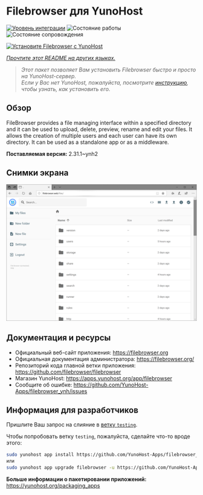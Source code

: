 <!--
Важно: этот README был автоматически сгенерирован <https://github.com/YunoHost/apps/tree/master/tools/readme_generator>
Он НЕ ДОЛЖЕН редактироваться вручную.
-->

# Filebrowser для YunoHost

[![Уровень интеграции](https://dash.yunohost.org/integration/filebrowser.svg)](https://ci-apps.yunohost.org/ci/apps/filebrowser/) ![Состояние работы](https://ci-apps.yunohost.org/ci/badges/filebrowser.status.svg) ![Состояние сопровождения](https://ci-apps.yunohost.org/ci/badges/filebrowser.maintain.svg)

[![Установите Filebrowser с YunoHost](https://install-app.yunohost.org/install-with-yunohost.svg)](https://install-app.yunohost.org/?app=filebrowser)

*[Прочтите этот README на других языках.](./ALL_README.md)*

> *Этот пакет позволяет Вам установить Filebrowser быстро и просто на YunoHost-сервер.*  
> *Если у Вас нет YunoHost, пожалуйста, посмотрите [инструкцию](https://yunohost.org/install), чтобы узнать, как установить его.*

## Обзор

FileBrowser provides a file managing interface within a specified directory and it can be used to upload, delete, preview, rename and edit your files. It allows the creation of multiple users and each user can have its own directory. It can be used as a standalone app or as a middleware.


**Поставляемая версия:** 2.31.1~ynh2

## Снимки экрана

![Снимок экрана Filebrowser](./doc/screenshots/screenshot.PNG)

## Документация и ресурсы

- Официальный веб-сайт приложения: <https://filebrowser.org>
- Официальная документация администратора: <https://filebrowser.org/>
- Репозиторий кода главной ветки приложения: <https://github.com/filebrowser/filebrowser>
- Магазин YunoHost: <https://apps.yunohost.org/app/filebrowser>
- Сообщите об ошибке: <https://github.com/YunoHost-Apps/filebrowser_ynh/issues>

## Информация для разработчиков

Пришлите Ваш запрос на слияние в [ветку `testing`](https://github.com/YunoHost-Apps/filebrowser_ynh/tree/testing).

Чтобы попробовать ветку `testing`, пожалуйста, сделайте что-то вроде этого:

```bash
sudo yunohost app install https://github.com/YunoHost-Apps/filebrowser_ynh/tree/testing --debug
или
sudo yunohost app upgrade filebrowser -u https://github.com/YunoHost-Apps/filebrowser_ynh/tree/testing --debug
```

**Больше информации о пакетировании приложений:** <https://yunohost.org/packaging_apps>
